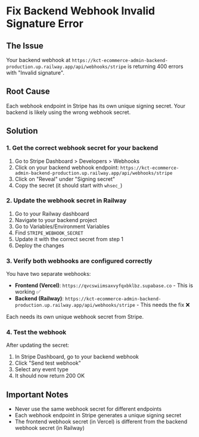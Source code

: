 # Fix Backend Webhook Invalid Signature Error

## The Issue
Your backend webhook at `https://kct-ecommerce-admin-backend-production.up.railway.app/api/webhooks/stripe` is returning 400 errors with "Invalid signature".

## Root Cause
Each webhook endpoint in Stripe has its own unique signing secret. Your backend is likely using the wrong webhook secret.

## Solution

### 1. Get the correct webhook secret for your backend
1. Go to Stripe Dashboard > Developers > Webhooks
2. Click on your backend webhook endpoint: `https://kct-ecommerce-admin-backend-production.up.railway.app/api/webhooks/stripe`
3. Click on "Reveal" under "Signing secret"
4. Copy the secret (it should start with `whsec_`)

### 2. Update the webhook secret in Railway
1. Go to your Railway dashboard
2. Navigate to your backend project
3. Go to Variables/Environment Variables
4. Find `STRIPE_WEBHOOK_SECRET` 
5. Update it with the correct secret from step 1
6. Deploy the changes

### 3. Verify both webhooks are configured correctly

You have two separate webhooks:
- **Frontend (Vercel)**: `https://qvcswiimsaxvyfqxbklbz.supabase.co` - This is working ✅
- **Backend (Railway)**: `https://kct-ecommerce-admin-backend-production.up.railway.app/api/webhooks/stripe` - This needs the fix ❌

Each needs its own unique webhook secret from Stripe.

### 4. Test the webhook
After updating the secret:
1. In Stripe Dashboard, go to your backend webhook
2. Click "Send test webhook"
3. Select any event type
4. It should now return 200 OK

## Important Notes
- Never use the same webhook secret for different endpoints
- Each webhook endpoint in Stripe generates a unique signing secret
- The frontend webhook secret (in Vercel) is different from the backend webhook secret (in Railway)